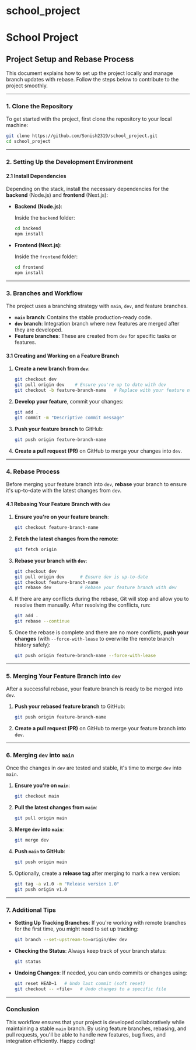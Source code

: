 # school_project


# School Project

## Project Setup and Rebase Process

This document explains how to set up the project locally and manage branch updates with rebase. Follow the steps below to contribute to the project smoothly.

---

### 1. **Clone the Repository**

To get started with the project, first clone the repository to your local machine:

```bash
git clone https://github.com/Sonish2319/school_project.git
cd school_project
```

---

### 2. **Setting Up the Development Environment**

#### 2.1 **Install Dependencies**
Depending on the stack, install the necessary dependencies for the **backend** (Node.js) and **frontend** (Next.js):

- **Backend (Node.js)**:

  Inside the `backend` folder:

  ```bash
  cd backend
  npm install
  ```

- **Frontend (Next.js)**:

  Inside the `frontend` folder:

  ```bash
  cd frontend
  npm install
  ```

---

### 3. **Branches and Workflow**

The project uses a branching strategy with `main`, `dev`, and feature branches.

- **`main` branch**: Contains the stable production-ready code.
- **`dev` branch**: Integration branch where new features are merged after they are developed.
- **Feature branches**: These are created from `dev` for specific tasks or features.

#### 3.1 **Creating and Working on a Feature Branch**

1. **Create a new branch from `dev`**:
   ```bash
   git checkout dev
   git pull origin dev    # Ensure you're up to date with dev
   git checkout -b feature-branch-name   # Replace with your feature name
   ```

2. **Develop your feature**, commit your changes:
   ```bash
   git add .
   git commit -m "Descriptive commit message"
   ```

3. **Push your feature branch** to GitHub:
   ```bash
   git push origin feature-branch-name
   ```

4. **Create a pull request (PR)** on GitHub to merge your changes into `dev`.

---

### 4. **Rebase Process**

Before merging your feature branch into `dev`, **rebase** your branch to ensure it's up-to-date with the latest changes from `dev`.

#### 4.1 **Rebasing Your Feature Branch with `dev`**

1. **Ensure you're on your feature branch**:
   ```bash
   git checkout feature-branch-name
   ```

2. **Fetch the latest changes from the remote**:
   ```bash
   git fetch origin
   ```

3. **Rebase your branch with `dev`**:
   ```bash
   git checkout dev
   git pull origin dev      # Ensure dev is up-to-date
   git checkout feature-branch-name
   git rebase dev           # Rebase your feature branch with dev
   ```

4. If there are any conflicts during the rebase, Git will stop and allow you to resolve them manually. After resolving the conflicts, run:
   ```bash
   git add .
   git rebase --continue
   ```

5. Once the rebase is complete and there are no more conflicts, **push your changes** (with `--force-with-lease` to overwrite the remote branch history safely):
   ```bash
   git push origin feature-branch-name --force-with-lease
   ```

---

### 5. **Merging Your Feature Branch into `dev`**

After a successful rebase, your feature branch is ready to be merged into `dev`.

1. **Push your rebased feature branch** to GitHub:
   ```bash
   git push origin feature-branch-name
   ```

2. **Create a pull request (PR)** on GitHub to merge your feature branch into `dev`.

---

### 6. **Merging `dev` into `main`**

Once the changes in `dev` are tested and stable, it's time to merge `dev` into `main`.

1. **Ensure you're on `main`**:
   ```bash
   git checkout main
   ```

2. **Pull the latest changes from `main`**:
   ```bash
   git pull origin main
   ```

3. **Merge `dev` into `main`**:
   ```bash
   git merge dev
   ```

4. **Push `main` to GitHub**:
   ```bash
   git push origin main
   ```

5. Optionally, create a **release tag** after merging to mark a new version:
   ```bash
   git tag -a v1.0 -m "Release version 1.0"
   git push origin v1.0
   ```

---

### 7. **Additional Tips**

- **Setting Up Tracking Branches**: If you're working with remote branches for the first time, you might need to set up tracking:
  
  ```bash
  git branch --set-upstream-to=origin/dev dev
  ```

- **Checking the Status**: Always keep track of your branch status:

  ```bash
  git status
  ```

- **Undoing Changes**: If needed, you can undo commits or changes using:
  
  ```bash
  git reset HEAD~1   # Undo last commit (soft reset)
  git checkout -- <file>   # Undo changes to a specific file
  ```

---

### Conclusion

This workflow ensures that your project is developed collaboratively while maintaining a stable `main` branch. By using feature branches, rebasing, and pull requests, you'll be able to handle new features, bug fixes, and integration efficiently. Happy coding!
